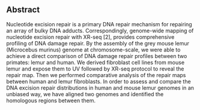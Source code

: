 ## Abstract 


Nucleotide excision repair is a primary DNA repair mechanism for repairing an array of bulky DNA adducts. 
Correspondingly, genome-wide mapping of nucleotide excision repair with XR-seq [2], provides comprehensive profiling of DNA damage repair. 
By the assembly of the grey mouse lemur (Microcebus murinus) genome at chromosome-scale, we were able to achieve a direct comparison of DNA damage repair profiles between two primates: lemur and human. 
We derived fibroblast cell lines from mouse lemur and expose them to UV followed by XR-seq protocol to reveal the repair map. 
Then we performed comparative analysis of the repair maps between human and lemur fibroblasts. 
In order to assess and compare the DNA excision repair distributions in human and mouse lemur genomes in an unbiased way, we have aligned two genomes and identified the homologous regions between them.